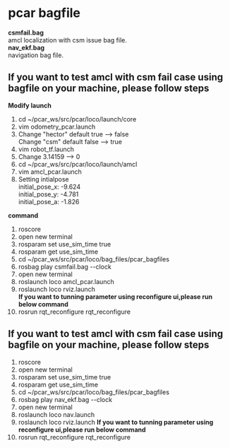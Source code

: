 # pcar bagfile

**csmfail.bag** <br/>
amcl localization with csm issue bag file.<br/>
**nav_ekf.bag** <br/>
navigation bag file.<br/>


## If you want to test amcl with csm fail case using bagfile on your machine, please follow steps ##
**Modify launch**<br/>
1. cd ~/pcar_ws/src/pcar/loco/launch/core
2. vim odometry_pcar.launch
3. Change "hector" default true --> false<br/>
   Change "csm" default false --> true<br/>
4. vim robot_tf.launch  
5. Change 3.14159 --> 0<br/>
6. cd ~/pcar_ws/src/pcar/loco/launch/amcl
7. vim amcl_pcar.launch
8. Setting intialpose<br/>
      initial_pose_x: -9.624<br/>
      initial_pose_y: -4.781<br/>
      initial_pose_a: -1.826<br/>

**command** <br/>
1. roscore
2. open new terminal
3. rosparam set use_sim_time true
4. rosparam get use_sim_time
5. cd ~/pcar_ws/src/pcar/loco/bag_files/pcar_bagfiles 
6. rosbag play csmfail.bag --clock
7. open new terminal
8. roslaunch loco amcl_pcar.launch
9. roslaunch loco rviz.launch<br/>
**If you want to tunning parameter using reconfigure ui,please run below command** <br/>
10. rosrun rqt_reconfigure rqt_reconfigure

## If you want to test amcl with csm fail case using bagfile on your machine, please follow steps ##
1. roscore
2. open new terminal
3. rosparam set use_sim_time true
4. rosparam get use_sim_time
5. cd ~/pcar_ws/src/pcar/loco/bag_files/pcar_bagfiles 
6. rosbag play nav_ekf.bag --clock
7. open new terminal
8. roslaunch loco nav.launch
9. roslaunch loco rviz.launch
**If you want to tunning parameter using reconfigure ui,please run below command** <br/>
10. rosrun rqt_reconfigure rqt_reconfigure


